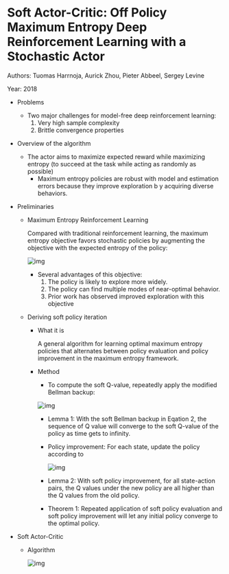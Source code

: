 # Soft Actor-Critic: Off Policy Maximum Entropy Deep Reinforcement Learning with a Stochastic Actor

Authors: Tuomas Harrnoja, Aurick Zhou, Pieter Abbeel, Sergey Levine

Year: 2018

- Problems

  - Two major challenges for model-free deep reinforcement learning: 
    1. Very high sample complexity
    2. Brittle convergence properties

- Overview of the algorithm

  - The actor aims to maximize expected reward while maximizing entropy (to succeed at the task while acting as randomly as possible)
    - Maximum entropy policies are robust with model and estimation errors because they improve exploration b y acquiring diverse behaviors.

- Preliminaries

  - Maximum Entropy Reinforcement Learning

    Compared with traditional reinforcement learning, the maximum entropy objective favors stochastic policies by augmenting the objective with the expected entropy of the policy:

    ![img](https://github.com/RPC2/DRL_paper_summary/blob/master/imgs/014_1.png)

    - Several advantages of this objective:
      1. The policy is likely to explore more widely.
      2. The policy can find multiple modes of near-optimal behavior.
      3. Prior work has observed improved exploration with this objective

  - Deriving soft policy iteration

    - What it is

      A general algorithm for learning optimal maximum entropy policies that alternates between policy evaluation and policy improvement in the maximum entropy framework.

    - Method

      - To compute the soft Q-value, repeatedly apply the modified Bellman backup:

      ![img](https://github.com/RPC2/DRL_paper_summary/blob/master/imgs/014_2.png)

      - Lemma 1: With the soft Bellman backup in Eqation 2, the sequence of Q value will converge to the soft Q-value of the policy as time gets to infinity.

      - Policy improvement: For each state, update the policy according to

        ![img](https://github.com/RPC2/DRL_paper_summary/blob/master/imgs/014_3.png)

      - Lemma 2: With soft policy improvement, for all state-action pairs, the Q values under the new policy are all higher than the Q values from the old policy.

      - Theorem 1: Repeated application of soft policy evaluation and soft policy improvement will let any initial policy converge to the optimal policy.

- Soft Actor-Critic

  - Algorithm

    ![img](https://github.com/RPC2/DRL_paper_summary/blob/master/imgs/014_4.png)
